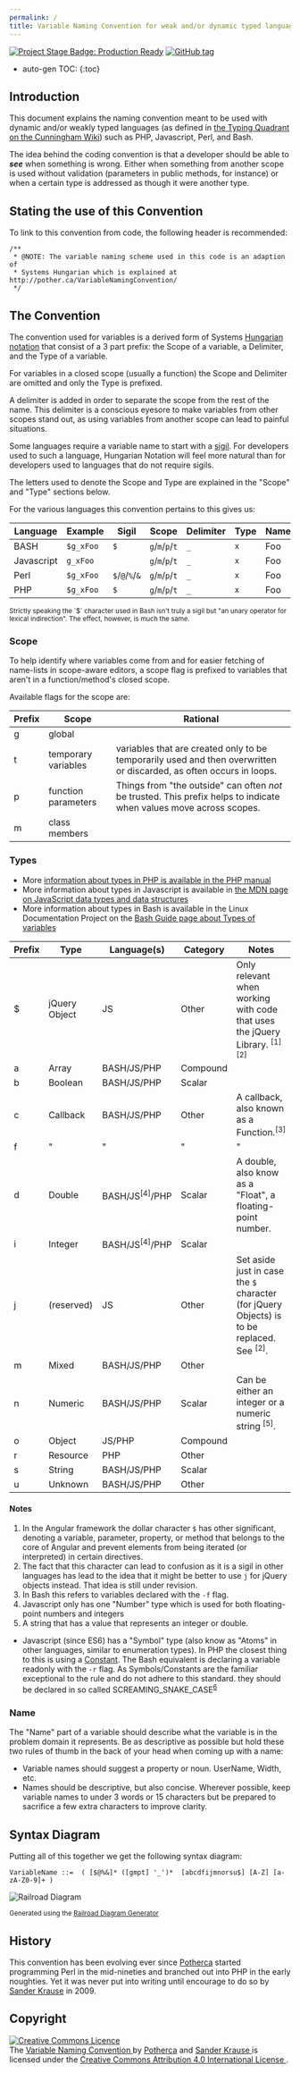 ```yaml
---
permalink: /
title: Variable Naming Convention for weak and/or dynamic typed languages
---
```


[![Project Stage Badge: Production Ready][project-stage-image]][project-stage-badge]
[![GitHub tag][GitHub tag badge]][GitHub latest release]

* auto-gen TOC:
{:toc}

## Introduction

This document explains the naming convention meant to be used with 
dynamic and/or weakly typed languages (as defined in [the Typing 
Quadrant on the Cunningham Wiki]) such as PHP, Javascript, Perl, and Bash.

The idea behind the coding convention is that a developer should be able 
to _**see**_ when something is wrong. Either when something from another 
scope is used without validation (parameters in public methods, for 
instance) or when a certain type is addressed as though it were another 
type.

## Stating the use of this Convention

To link to this convention from code, the following header is recommended:

    /**
     * @NOTE: The variable naming scheme used in this code is an adaption of
     * Systems Hungarian which is explained at http://pother.ca/VariableNamingConvention/
     */

## The Convention

The convention used for variables is a derived form of Systems 
[Hungarian notation] that consist of a 3 part prefix: the Scope of a 
variable, a Delimiter, and the Type of a variable.

For variables in a closed scope (usually a function) the Scope and 
Delimiter are omitted and only the Type is prefixed. 

A delimiter is added in order to separate the scope from the rest of the 
name. This delimiter is a conscious eyesore to make variables from other 
scopes stand out, as using variables from another scope can lead to 
painful situations. 

Some languages require a variable name to start with a [sigil]. For 
developers used to such a language, Hungarian Notation will feel more 
natural than for developers used to languages that do not require sigils.

The letters used to denote the Scope and Type are explained in the 
"Scope" and "Type" sections below.

For the various languages this convention pertains to this gives us:

|  Language  |  Example  |      Sigil       |       Scope     |  Delimiter  |  Type  | Name |
| ---------- | --------- | ---------------- | --------------- | ----------- | ------ | ---- |
| BASH       | `$g_xFoo` | `$`              | `g`/`m`/`p`/`t` | `_`         | `x`    | Foo  |
| Javascript | `g_xFoo`  |                  | `g`/`m`/`p`/`t` | `_`         | `x`    | Foo  |
| Perl       | `$g_xFoo` | `$`/`@`/`%`/`&`  | `g`/`m`/`p`/`t` | `_`         | `x`    | Foo  |
| PHP        | `$g_xFoo` | `$`              | `g`/`m`/`p`/`t` | `_`         | `x`    | Foo  |

<small>
    Strictly speaking the `$` character used in Bash isn't truly a sigil 
    but  "an unary operator for lexical indirection". The effect, 
    however, is much the same.
</small>

### Scope

To help identify where variables come from and for easier fetching of 
name-lists in scope-aware editors, a scope flag is prefixed to variables 
that aren't in a function/method's closed scope.

Available flags for the scope are:

| Prefix | Scope | Rational |
| ------ | ----- | -------- |
| g | global | |
| t | temporary variables | variables that are created only to be temporarily used and then overwritten or discarded, as often occurs in loops.
| p | function parameters | Things from "the outside" can often _not_ be trusted. This prefix helps to indicate when values move across scopes. 
| m | class members |


### Types

- More [information about types in PHP is available in the PHP manual](http://php.net/manual/en/language.types.intro.php)
- More information about types in Javascript is available in [the MDN page on JavaScript data types and data structures](http://php.net/manual/en/language.types.intro.php)
- More information about types in Bash is available in the Linux Documentation Project on the [Bash Guide page about Types of variables](http://tldp.org/LDP/Bash-Beginners-Guide/html/sect_10_01.html)

| Prefix |     Type     |  Language(s)  | Category  | Notes |
| ------ | -------------| ------------- | --------- | ----- |
| $      | jQuery Object| JS            | Other     | Only relevant when working with code that uses the jQuery Library. <sup>[1]</sup><sup>[2]</sup>
| a      | Array        | BASH/JS/PHP   | Compound  |   |
| b      | Boolean      | BASH/JS/PHP   | Scalar    |   |
| c      | Callback     | BASH/JS/PHP   | Other     | A callback, also known as a Function.<sup>[3]</sup>
| f      | " | " | " | "
| d      | Double       | BASH/JS<sup>[4]</sup>/PHP   | Scalar    | A double, also know as a "Float", a floating-point number. |
| i      | Integer      | BASH/JS<sup>[4]</sup>/PHP   | Scalar    |   |
| j      | (reserved)   | JS            | Other     | Set aside just in case the `$` character (for jQuery Objects) is to be replaced. See <sup>[2]</sup>. |
| m      | Mixed        | BASH/JS/PHP   | Other     |   |
| n      | Numeric      | BASH/JS/PHP   | Scalar    | Can be either an integer or a numeric string <sup>[5]</sup>.
| o      | Object       | JS/PHP        | Compound  |   |
| r      | Resource     | PHP           | Other     |   |
| s      | String       | BASH/JS/PHP   | Scalar    |   |
| u      | Unknown      | BASH/JS/PHP   | Other     |   |

#### Notes
1. In the Angular framework the dollar character `$` has other significant, denoting a variable, parameter, property, or method that belongs to the core of Angular and prevent elements from being iterated (or interpreted) in certain directives.
2. The fact that this character can lead to confusion as it is a sigil in other languages has lead to the idea that it might be better to use `j` for jQuery objects instead. That idea is still under revision.
3. In Bash this refers to variables declared with the `-f` flag.
4. Javascript only has one "Number" type which is used for both floating-point numbers and integers
5. A string that has a value that represents an integer or double.

- Javascript (since ES6) has a "Symbol" type (also know as "Atoms" in other languages, similar to enumeration types).
  In PHP the closest thing to this is using a [Constant](http://php.net/manual/en/language.constants.php).
  The Bash equivalent is declaring a variable readonly with the `-r` flag.
  As Symbols/Constants are the familiar exceptional to the rule and do
  not adhere to this standard. they should be declared in so called SCREAMING_SNAKE_CASE<sup>[6](https://www.google.nl/search?hl=en&q=%22SCREAMING_SNAKE_CASE%22)</sup>

### Name

The "Name" part of a variable should describe what the variable is in 
the problem domain it represents. Be as descriptive as possible but 
hold these two rules of thumb in the back of your head when coming up
with a name:

- Variable names should suggest a property or noun. UserName, Width, etc.
- Names should be descriptive, but also concise. Wherever possible, keep 
variable names to under 3 words or 15 characters but  be prepared to 
sacrifice a few extra characters to improve clarity.

##  Syntax Diagram

Putting all of this together we get the following syntax diagram:

    VariableName ::=  ( [$@%&]* ([gmpt] '_')*  [abcdfijmnorsu$] [A-Z] [a-zA-Z0-9]+ )

![Railroad Diagram][Railroad Diagram]

<sup>Generated using the [Railroad Diagram Generator]</sup>

## History

This convention has been evolving ever since [Potherca] started 
programming Perl in the mid-nineties and branched out into PHP in the 
early noughties. Yet it was never put into writing until encourage to do 
so by [Sander Krause] in 2009.

## Copyright

<p class="created-by">
    <a rel="license" href="http://creativecommons.org/licenses/by/4.0/">
        <img alt="Creative Commons Licence" style="border-width:0" src="http://i.creativecommons.org/l/by/4.0/88x31.png" />
    </a><br />
    The <span xmlns:dct="http://purl.org/dc/terms/" href="http://purl.org/dc/dcmitype/Text" property="dct:title" rel="dct:type">
        <a xmlns:dct="http://purl.org/dc/terms/" href="http://pother.ca/VariableNamingConvention/" rel="dct:source">
            Variable Naming Convention
        </a>
    </span> by
    <a xmlns:cc="http://creativecommons.org/ns#" property="cc:attributionName" rel="cc:attributionURL"
       href="http://pother.ca/" class="potherca"
    >Potherca</a> and
    <a xmlns:cc="http://creativecommons.org/ns#" href="https://twitter.com/sanderkrause" property="cc:attributionName" rel="cc:attributionURL">
        Sander Krause
    </a> is licensed under the
    <a rel="license" href="http://creativecommons.org/licenses/by/4.0/">
        Creative Commons Attribution 4.0 International License
    </a>
    .
</p>

[project-stage-badge]: http://bl.ocks.org/potherca/raw/a2ae67caa3863a299ba0
[project-stage-image]: http://img.shields.io/badge/Project%20Stage-Production%20Ready-brightgreen.svg 
[GitHub tag badge]: https://img.shields.io/github/tag/potherca/VariableNamingConvention.svg
[GitHub latest release]: https://github.com/Potherca/VariableNamingConvention/releases/latest
[Hungarian notation]: http://en.wikipedia.org/wiki/Hungarian_notation
[sigil]: https://en.wikipedia.org/wiki/Sigil_(computer_programming)
[the Typing Quadrant on the Cunningham Wiki]: http://c2.com/cgi/wiki?TypingQuadrant
[Potherca]: http://pother.ca/
[Sander Krause]: https://twitter.com/sanderkrause
[Railroad Diagram Generator]: http://bottlecaps.de/rr/ui
[Railroad Diagram]: http://pother.ca/VariableNamingConvention/syntax-diagram.svg

